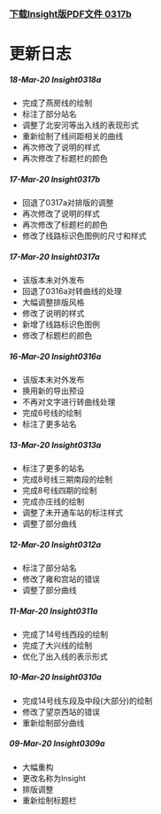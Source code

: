 ### [下载Insight版PDF文件 0317b](https://gitee.com/SierraQin/metro/raw/insight/MTR-Insight0318a.pdf)

#    
# 更新日志
##### 18-Mar-20 Insight0318a
- 完成了燕房线的绘制
- 标注了部分站名
- 调整了北安河等出入线的表现形式
- 重新绘制了线间距相关的曲线
- 再次修改了说明的样式
- 再次修改了标题栏的颜色
##### 17-Mar-20 Insight0317b
- 回退了0317a对排版的调整
- 再次修改了说明的样式
- 再次修改了标题栏的颜色
- 修改了线路标识色图例的尺寸和样式
##### 17-Mar-20 Insight0317a
- 该版本未对外发布
- 回退了0316a对转曲线的处理
- 大幅调整排版风格
- 修改了说明的样式
- 新增了线路标识色图例
- 修改了标题栏的颜色
##### 16-Mar-20 Insight0316a
- 该版本未对外发布
- 换用新的导出预设
- 不再对文字进行转曲线处理
- 完成6号线的绘制
- 标注了更多站名
##### 13-Mar-20 Insight0313a
- 标注了更多的站名
- 完成8号线三期南段的绘制
- 完成8号线四期的绘制
- 完成亦庄线的绘制
- 调整了未开通车站的标注样式
- 调整了部分曲线
##### 12-Mar-20 Insight0312a
- 标注了部分站名
- 修改了雍和宫站的错误
- 调整了部分曲线
##### 11-Mar-20 Insight0311a
- 完成了14号线西段的绘制
- 完成了大兴线的绘制
- 优化了出入线的表示形式
##### 10-Mar-20 Insight0310a
- 完成14号线东段及中段(大部分)的绘制
- 修改了望京西站的错误
- 重新绘制部分曲线
##### 09-Mar-20 Insight0309a
- 大幅重构
- 更改名称为Insight
- 排版调整
- 重新绘制标题栏